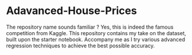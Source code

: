 # Adavanced-House-Prices
The repository name sounds familiar ? Yes, this is indeed the famous competition from Kaggle. This repository contains my take on the dataset, built upon the starter notebook. Accompany me as I try various advanced regression techniques to achieve the best possible accuracy.
